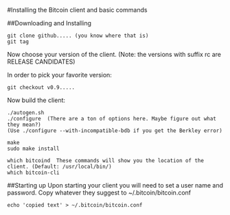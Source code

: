 #Installing the Bitcoin client and basic commands

##Downloading and Installing

    git clone github..... (you know where that is)
    git tag

Now choose your version of the client. (Note: the versions with suffix rc are RELEASE CANDIDATES)

In order to pick your favorite version:

    git checkout v0.9.....

Now build the client:

    ./autogen.sh
    ./configure  (There are a ton of options here. Maybe figure out what they mean?)
    (Use ./configure --with-incompatible-bdb if you get the Berkley error)

    make
    sudo make install
    
    which bitcoind	These commands will show you the location of the client. (Default: /usr/local/bin/)
    which bitcoin-cli


##Starting up
Upon starting your client you will need to set a user name and password. Copy whatever they suggest to ~/.bitcoin/bitcoin.conf

    echo 'copied text' > ~/.bitcoin/bitcoin.conf


